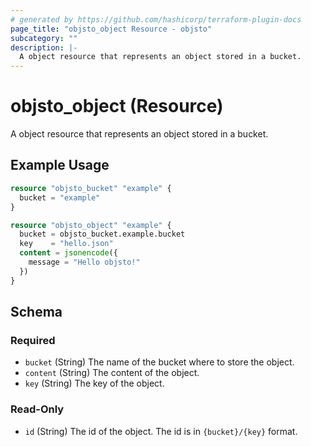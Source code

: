 ```yaml
---
# generated by https://github.com/hashicorp/terraform-plugin-docs
page_title: "objsto_object Resource - objsto"
subcategory: ""
description: |-
  A object resource that represents an object stored in a bucket.
---
```


# objsto_object (Resource)

A object resource that represents an object stored in a bucket.

## Example Usage

```terraform
resource "objsto_bucket" "example" {
  bucket = "example"
}

resource "objsto_object" "example" {
  bucket = objsto_bucket.example.bucket
  key    = "hello.json"
  content = jsonencode({
    message = "Hello objsto!"
  })
}
```

<!-- schema generated by tfplugindocs -->
## Schema

### Required

- `bucket` (String) The name of the bucket where to store the object.
- `content` (String) The content of the object.
- `key` (String) The key of the object.

### Read-Only

- `id` (String) The id of the object. The id is in `{bucket}/{key}` format.
